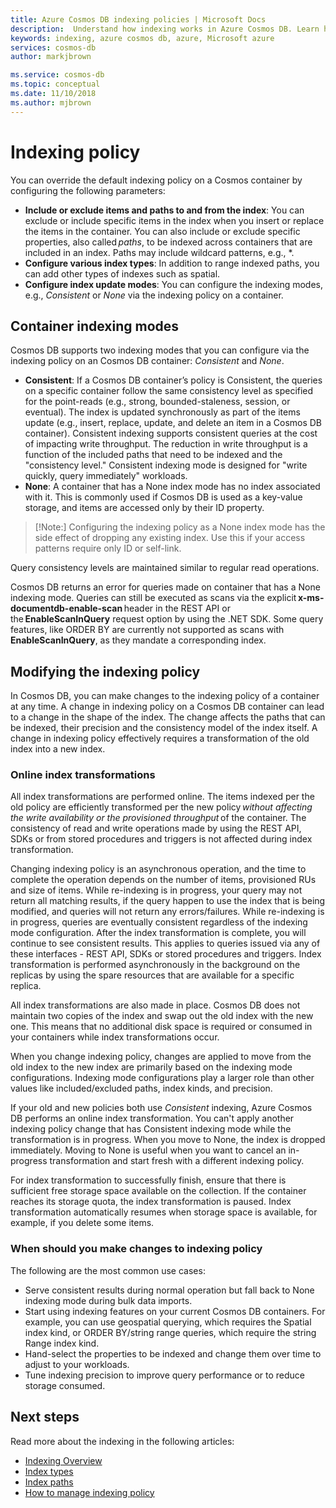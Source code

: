 ```yaml
---
title: Azure Cosmos DB indexing policies | Microsoft Docs
description:  Understand how indexing works in Azure Cosmos DB. Learn how to configure and change the indexing policy for automatic indexing and greater performance.
keywords: indexing, azure cosmos db, azure, Microsoft azure
services: cosmos-db
author: markjbrown

ms.service: cosmos-db
ms.topic: conceptual
ms.date: 11/10/2018
ms.author: mjbrown
---
```


# Indexing policy

You can override the default indexing policy on a Cosmos container by configuring the following parameters:

- **Include or exclude items and paths to and from the index**: You can exclude or include specific items in the index when you insert or replace the items in the container. You can also include or exclude specific properties, also called *paths*, to be indexed across containers that are included in an index. Paths may include wildcard patterns, e.g., *.
- **Configure various index types**: In addition to range indexed paths, you can add other types of indexes such as spatial.
- **Configure index update modes**: You can configure the indexing modes, e.g., *Consistent* or *None* via the indexing policy on a container.

## Container indexing modes

Cosmos DB supports two indexing modes that you can configure via the indexing policy on an Cosmos DB container: *Consistent* and *None*.

- **Consistent**: If a Cosmos DB container’s policy is Consistent, the queries on a specific container follow the same consistency level as specified for the point-reads (e.g., strong, bounded-staleness, session, or eventual). The index is updated synchronously as part of the items update (e.g., insert, replace, update, and delete an item in a Cosmos DB container). Consistent indexing supports consistent queries at the cost of impacting write throughput. The reduction in write throughput is a function of the included paths that need to be indexed and the "consistency level." Consistent indexing mode is designed for "write quickly, query immediately" workloads.
- **None**: A container that has a None index mode has no index associated with it. This is commonly used if Cosmos DB is used as a key-value storage, and items are accessed only by their ID property.

> [!Note:]
> Configuring the indexing policy as a None index mode has the side effect of dropping any existing index. Use this if your access patterns require only ID or self-link.

Query consistency levels are maintained similar to regular read operations.

Cosmos DB returns an error for queries made on container that has a None indexing mode. Queries can still be executed as scans via the explicit **x-ms-documentdb-enable-scan** header in the REST API or the **EnableScanInQuery** request option by using the .NET SDK. Some query features, like ORDER BY are currently not supported as scans with **EnableScanInQuery**, as they mandate a corresponding index.

## Modifying the indexing policy

In Cosmos DB, you can make changes to the indexing policy of a container at any time. A change in indexing policy on a Cosmos DB container can lead to a change in the shape of the index. The change affects the paths that can be indexed, their precision and the consistency model of the index itself. A change in indexing policy effectively requires a transformation of the old index into a new index.

### Online index transformations

All index transformations are performed online. The items indexed per the old policy are efficiently transformed per the new policy *without affecting the write availability or the provisioned throughput* of the container. The consistency of read and write operations made by using the REST API, SDKs or from stored procedures and triggers is not affected during index transformation.

Changing indexing policy is an asynchronous operation, and the time to complete the operation depends on the number of items, provisioned RUs and size of items. While re-indexing is in progress, your query may not return all matching results, if the query happen to use the index that is being modified, and queries will not return any errors/failures. While re-indexing is in progress, queries are eventually consistent regardless of the indexing mode configuration. After the index transformation is complete, you will continue to see consistent results. This applies to queries issued via any of these interfaces - REST API, SDKs or stored procedures and triggers. Index transformation is performed asynchronously in the background on the replicas by using the spare resources that are available for a specific replica.

All index transformations are also made in place. Cosmos DB does not maintain two copies of the index and swap out the old index with the new one. This means that no additional disk space is required or consumed in your containers while index transformations occur.

When you change indexing policy, changes are applied to move from the old index to the new index are primarily based on the indexing mode configurations. Indexing mode configurations play a larger role than other values like included/excluded paths, index kinds, and precision.

If your old and new policies both use *Consistent* indexing, Azure Cosmos DB performs an online index transformation. You can't apply another indexing policy change that has Consistent indexing mode while the transformation is in progress. When you move to None, the index is dropped immediately. Moving to None is useful when you want to cancel an in-progress transformation and start fresh with a different indexing policy.

For index transformation to successfully finish, ensure that there is sufficient free storage space available on the collection. If the container reaches its storage quota, the index transformation is paused. Index transformation automatically resumes when storage space is available, for example, if you delete some items.

### When should you make changes to indexing policy

The following are the most common use cases:

- Serve consistent results during normal operation but fall back to None indexing mode during bulk data imports.
- Start using indexing features on your current Cosmos DB containers. For example, you can use geospatial querying, which requires the Spatial index kind, or ORDER BY/string range queries, which require the string Range index kind.
- Hand-select the properties to be indexed and change them over time to adjust to your workloads.
- Tune indexing precision to improve query performance or to reduce storage consumed.

## Next steps

Read more about the indexing in the following articles:

- [Indexing Overview](indexing-overview.md)
- [Index types](index-types.md)
- [Index paths](index-paths.md)
- [How to manage indexing policy](how-to-manage-indexing-policy.md)